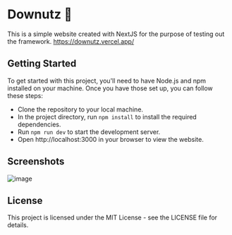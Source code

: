 # Downutz 🍩
This is a simple website created with NextJS for the purpose of testing out the framework. 
https://downutz.vercel.app/

## Getting Started
To get started with this project, you'll need to have Node.js and npm installed on your machine. Once you have those set up, you can follow these steps:

- Clone the repository to your local machine.
- In the project directory, run `npm install` to install the required dependencies.
- Run `npm run dev` to start the development server.
- Open http://localhost:3000 in your browser to view the website.

## Screenshots

![image](https://user-images.githubusercontent.com/29103374/224556617-89c704a1-ef6f-4fee-9e50-88f0b02b06db.png)

## License
This project is licensed under the MIT License - see the LICENSE file for details.
